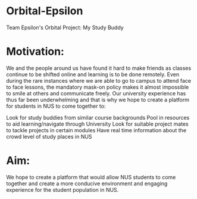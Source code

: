 # Orbital-Epsilon
Team Epsilon's Orbital Project: My Study Buddy 

# Motivation:
We and the people around us have found it hard to make friends as classes continue to be shifted online and learning is to be done remotely. Even during the rare instances where we are able to go to campus to attend face to face lessons, the mandatory mask-on policy makes it almost impossible to smile at others and communicate freely. Our university experience has thus far been underwhelming and that is why we hope to create a platform for students in NUS to come together to:

Look for study buddies from similar course backgrounds
Pool in resources to aid learning/navigate through University
Look for suitable project mates to tackle projects in certain modules
Have real time information about the crowd level of study places in NUS


# Aim:
We hope to create a platform that would allow NUS students to come together and create a more conducive environment and engaging experience for the student population in NUS.


